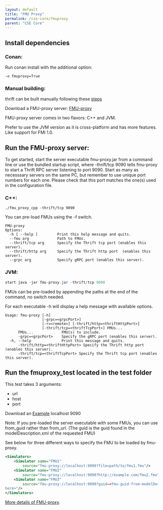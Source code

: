 ```yaml
---
layout: default
title: "FMU Proxy"
permalink: /cse-core/fmuproxy
parent: "CSE Core"
---
```



##  Install dependencies
### Conan:
Run conan install with the additional option:
```
-o fmuproxy=True
```

### Manual building:
thrift can be built manually following these [steps](https://thrift.apache.org/lib/cpp)

Download a FMU-proxy server:
[FMU-proxy](https://github.com/NTNU-IHB/FMU-proxy/releases/tag/v0.6.1) 



FMU-proxy server comes in two flavors: C++ and JVM.

Prefer to use the JVM version as it is cross-platform and has more features. Like support for FMI 1.0.

## Run the FMU-proxy server:

To get started, start the server executable fmu-proxy.jar from a command line or use the bundled startup script, where -thrift/tcp 9090 tells fmu-proxy to start a Thrift RPC server listening to port 9090.
Start as many as necesssary servers on the same PC, but remember to use unique port numbers for each one. Please check that this port matches the one(s) used in the configuration file.

### C++:

```
./fmu_proxy_cpp -thrift/tcp 9090
```

You can pre-load FMUs using the -f switch.

```
FMU-proxy
Options:
  -h [ --help ]         Print this help message and quits.
  --fmu arg             Path to FMUs.
  --thrift/tcp arg      Specify the Thrift tcp port (enables this server).
  --thrift/http arg     Specify the Thrift http port  (enables this server).
  --grpc arg            Specify gRPC port (enables this server).
```

### JVM:

```java
start java -jar fmu-proxy.jar -thrift/tcp 9090
```

FMUs can be pre-loaded by appending the paths at the end of the command, no switch needed.

For each executable -h will display a help message with available options.

```
Usage: fmu-proxy [-h] 
                 [-grpc=<grpcPort>]
                 [-r=<remote>] [-thrift/http=<thriftHttpPort>]
                 [-thrift/tcp=<thriftTcpPort>] FMUs...
      FMUs...             FMU(s) to include.
      -grpc=<grpcPort>    Specify the gRPC port (enables this server).
  -h, --help              Print this message and quits.
      -thrift/http=<thriftHttpPort> Specify the Thrift http port (enables this server).
      -thrift/tcp=<thriftTcpPort> Specify the Thrift tcp port (enables this server).
```


## Run the fmuproxy_test located in the test folder
This test takes 3 arguments:

- url
- host
- port

Download an [Example](http://folk.ntnu.no/laht/files/ControlledTemperature.fmu) localhost 9090

Note: If you pre-loaded the server executable with some FMUs, you can use from_guid rather than from_url. (The guid is the guid found in the modelDescription.xml of the requested FMU)

See below for three different ways to specify the FMU to be loaded by fmu-proxy.

```xml
<Simulators>
    <Simulator name="FMU1"
        source="fmu-proxy://localhost:9090?file=path/to/fmu1.fmu"/>
    <Simulator name="FMU2"
        source="fmu-proxy://localhost:9090?http://example.com/fmu2.fmu"/>
    <Simulator name="FMU3"
        source="fmu-proxy://localhost:9090?guid=<fmu-guid-from-modelDescriptiongoes-
here>"/>
</Simulators>
```

[More details of FMU-proxy](https://github.com/NTNU-IHB/FMU-proxy). 
